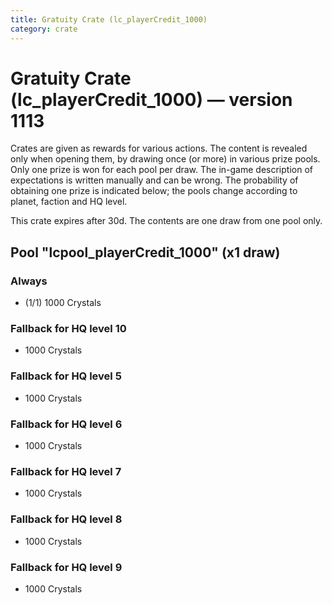 ```yaml
---
title: Gratuity Crate (lc_playerCredit_1000)
category: crate
---
```


# Gratuity Crate (lc_playerCredit_1000) — version 1113

Crates are given as rewards for various actions. The content is revealed only when opening them, by drawing once (or more) in various prize pools. Only one prize is won for each pool per draw. The in-game description of expectations is written manually and can be wrong. The probability of obtaining one prize is indicated below; the pools change according to planet, faction and HQ level.

This crate expires after 30d. The contents are one draw from one pool only.

## Pool "lcpool_playerCredit_1000" (x1 draw)

### Always

  * (1/1) 1000 Crystals

### Fallback for HQ level 10

  * 1000 Crystals

### Fallback for HQ level 5

  * 1000 Crystals

### Fallback for HQ level 6

  * 1000 Crystals

### Fallback for HQ level 7

  * 1000 Crystals

### Fallback for HQ level 8

  * 1000 Crystals

### Fallback for HQ level 9

  * 1000 Crystals